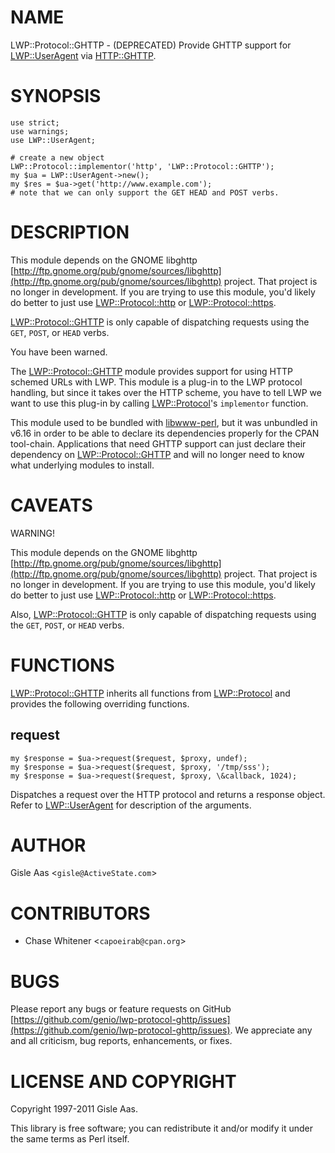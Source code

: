# NAME

LWP::Protocol::GHTTP - (DEPRECATED) Provide GHTTP support for [LWP::UserAgent](https://metacpan.org/pod/LWP::UserAgent) via [HTTP::GHTTP](https://metacpan.org/pod/HTTP::GHTTP).

# SYNOPSIS

    use strict;
    use warnings;
    use LWP::UserAgent;

    # create a new object
    LWP::Protocol::implementor('http', 'LWP::Protocol::GHTTP');
    my $ua = LWP::UserAgent->new();
    my $res = $ua->get('http://www.example.com');
    # note that we can only support the GET HEAD and POST verbs.

# DESCRIPTION

This module depends on the GNOME libghttp
[http://ftp.gnome.org/pub/gnome/sources/libghttp](http://ftp.gnome.org/pub/gnome/sources/libghttp) project. That project is no
longer in development.  If you are trying to use this module, you'd likely do
better to just use [LWP::Protocol::http](https://metacpan.org/pod/LWP::Protocol::http) or [LWP::Protocol::https](https://metacpan.org/pod/LWP::Protocol::https).

[LWP::Protocol::GHTTP](https://metacpan.org/pod/LWP::Protocol::GHTTP) is only capable of dispatching requests using the `GET`,
`POST`, or `HEAD` verbs.

You have been warned.

The [LWP::Protocol::GHTTP](https://metacpan.org/pod/LWP::Protocol::GHTTP) module provides support for using HTTP schemed URLs
with LWP.  This module is a plug-in to the LWP protocol handling, but since it
takes over the HTTP scheme, you have to tell LWP we want to use this plug-in by
calling [LWP::Protocol](https://metacpan.org/pod/LWP::Protocol)'s `implementor` function.

This module used to be bundled with [libwww-perl](https://metacpan.org/pod/libwww-perl), but it was unbundled in
v6.16 in order to be able to declare its dependencies properly for the CPAN
tool-chain. Applications that need GHTTP support can just declare their
dependency on [LWP::Protocol::GHTTP](https://metacpan.org/pod/LWP::Protocol::GHTTP) and will no longer need to know what
underlying modules to install.

# CAVEATS

WARNING!

This module depends on the GNOME libghttp
[http://ftp.gnome.org/pub/gnome/sources/libghttp](http://ftp.gnome.org/pub/gnome/sources/libghttp) project. That project is no
longer in development.  If you are trying to use this module, you'd likely do
better to just use [LWP::Protocol::http](https://metacpan.org/pod/LWP::Protocol::http) or [LWP::Protocol::https](https://metacpan.org/pod/LWP::Protocol::https).

Also, [LWP::Protocol::GHTTP](https://metacpan.org/pod/LWP::Protocol::GHTTP) is only capable of dispatching requests using the `GET`,
`POST`, or `HEAD` verbs.

# FUNCTIONS

[LWP::Protocol::GHTTP](https://metacpan.org/pod/LWP::Protocol::GHTTP) inherits all functions from [LWP::Protocol](https://metacpan.org/pod/LWP::Protocol) and provides the following
overriding functions.

## request

    my $response = $ua->request($request, $proxy, undef);
    my $response = $ua->request($request, $proxy, '/tmp/sss');
    my $response = $ua->request($request, $proxy, \&callback, 1024);

Dispatches a request over the HTTP protocol and returns a response object.
Refer to [LWP::UserAgent](https://metacpan.org/pod/LWP::UserAgent) for description of the arguments.

# AUTHOR

Gisle Aas <`gisle@ActiveState.com`>

# CONTRIBUTORS

- Chase Whitener <`capoeirab@cpan.org`>

# BUGS

Please report any bugs or feature requests on GitHub [https://github.com/genio/lwp-protocol-ghttp/issues](https://github.com/genio/lwp-protocol-ghttp/issues).
We appreciate any and all criticism, bug reports, enhancements, or fixes.

# LICENSE AND COPYRIGHT

Copyright 1997-2011 Gisle Aas.

This library is free software; you can redistribute it and/or modify it under the same terms as Perl itself.

